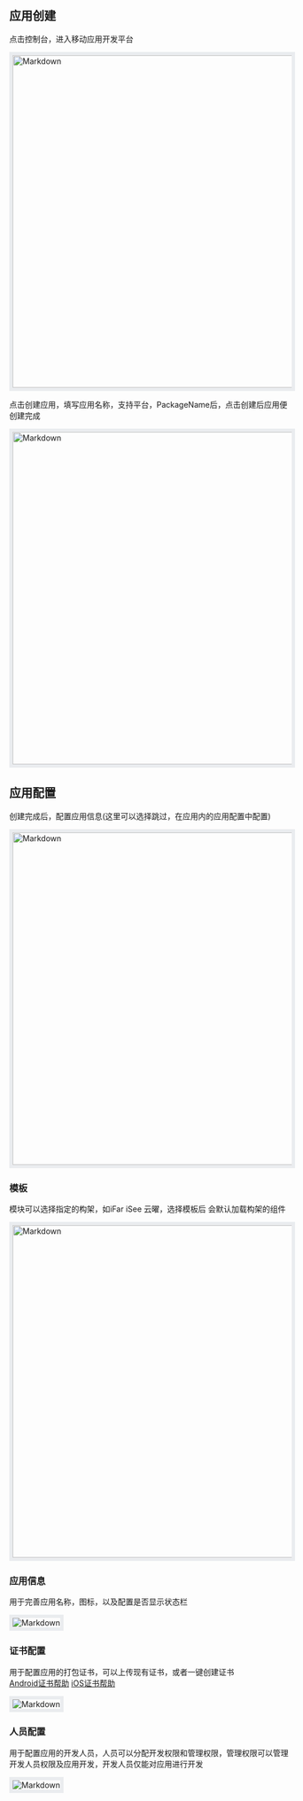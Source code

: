 ## 应用创建

点击控制台，进入移动应用开发平台

<div align="left">
  <img width="600px" src="https://infocloud-hatom.oss-cn-hangzhou.aliyuncs.com/hatom/doc/resource/AppBuild/images/app-create-1.png#width=" alt="Markdown" style="border:6px solid #eaecef"/>
</div>




点击创建应用，填写应用名称，支持平台，PackageName后，点击创建后应用便创建完成  

<div align="left">
  <img width="600px" src="https://infocloud-hatom.oss-cn-hangzhou.aliyuncs.com/hatom/doc/resource/AppBuild/images/app-create-2.png" alt="Markdown" style="border:6px solid #eaecef"/>
</div>




## 应用配置

创建完成后，配置应用信息(这里可以选择跳过，在应用内的应用配置中配置)  

<div align="left">
  <img width="600px" src="https://infocloud-hatom.oss-cn-hangzhou.aliyuncs.com/hatom/doc/resource/AppBuild/images/app-create-3.png" alt="Markdown" style="border:6px solid #eaecef"/>
</div>




### 模板

模块可以选择指定的构架，如iFar iSee 云曜，选择模板后 会默认加载构架的组件  

<div  align="left">
  <img width="600px" src="https://infocloud-hatom.oss-cn-hangzhou.aliyuncs.com/hatom/doc/resource/AppBuild/images/app-create-4.png" alt="Markdown" style="border:6px solid #eaecef"/>
</div>




### 应用信息

用于完善应用名称，图标，以及配置是否显示状态栏  

<div align="left">
  <img src="https://infocloud-hatom.oss-cn-hangzhou.aliyuncs.com/hatom/doc/resource/AppBuild/images/app-create-5.png" alt="Markdown" style="border:6px solid #eaecef"/>
</div>



### 证书配置

用于配置应用的打包证书，可以上传现有证书，或者一键创建证书  
[Android证书帮助](./certificate-android)
[iOS证书帮助](./certificate-ios)

<div align="left">
  <img src="https://infocloud-hatom.oss-cn-hangzhou.aliyuncs.com/hatom/doc/resource/AppBuild/images/app-create-6.png" alt="Markdown" style="border:6px solid #eaecef"/>

</div>


### 人员配置

用于配置应用的开发人员，人员可以分配开发权限和管理权限，管理权限可以管理开发人员权限及应用开发，开发人员仅能对应用进行开发  

<div align="left">
  <img src="https://infocloud-hatom.oss-cn-hangzhou.aliyuncs.com/hatom/doc/resource/AppBuild/images/app-create-7.png" alt="Markdown" style="border:6px solid #eaecef"/>

</div>


